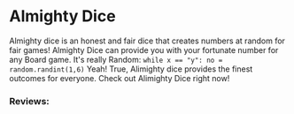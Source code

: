 # Almighty Dice
Almighty dice is an honest and fair dice that creates numbers at random for fair games! Almighty Dice can provide you with your fortunate number for any Board game.  It's really Random: ```while x == "y":
    no = random.randint(1,6)``` Yeah! True, Alimighty dice provides the finest outcomes for everyone. Check out Alimighty Dice right now!
### Reviews:

